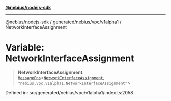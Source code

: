 [**@nebius/nodejs-sdk**](../../../../../README.md)

---

[@nebius/nodejs-sdk](../../../../../README.md) / [generated/nebius/vpc/v1alpha1](../README.md) / NetworkInterfaceAssignment

# Variable: NetworkInterfaceAssignment

> **NetworkInterfaceAssignment**: [`MessageFns`](../../../../../runtime/protos/core/interfaces/MessageFns.md)\<[`NetworkInterfaceAssignment`](../interfaces/NetworkInterfaceAssignment.md), `"nebius.vpc.v1alpha1.NetworkInterfaceAssignment"`\>

Defined in: src/generated/nebius/vpc/v1alpha1/index.ts:2058
